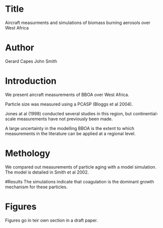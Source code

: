 # Title
Aircraft measurments and simulations of biomass burning aerosols over West Africa

# Author
Gerard Capes
John Smith

# Introduction
We present aircraft measurements of BBOA over West Africa.

Particle size was measured using a PCASP (Bloggs et al 2004).

Jones at al (1998) conducted several studies in this region, but continential-scale measurements have not previously been made.

A large uncertainty in the modelling BBOA is the extent to which measurements in the literature can be applied at a regional level.

# Methology
We compared out measurements of particle aging with a model simulation. 
The model is detailed in Smith et al 2002.

#Results
The simulations indicate that coagulation is the dominant growth mechanism for these particles.

# Figures
Figures go in teir own section in a draft paper.
